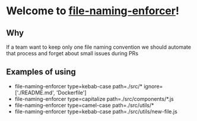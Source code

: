 # Welcome to **[file-naming-enforcer](https://github.com/sztadii/file-naming-enforcer)**!

## Why

If a team want to keep only one file naming convention we should automate that process
and forget about small issues during PRs

## Examples of using
* file-naming-enforcer type=kebab-case path=./src/* ignore=['./README.md', 'Dockerfile'] 
* file-naming-enforcer type=capitalize path=./src/components/*.js
* file-naming-enforcer type=camel-case path=./src/utils/*
* file-naming-enforcer type=kebab-case path=./src/utils/new-file.js

